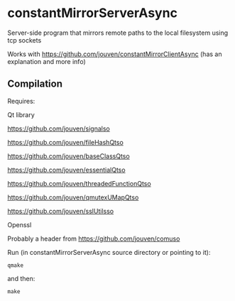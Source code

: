 # constantMirrorServerAsync
Server-side program that mirrors remote paths to the local filesystem using tcp sockets

Works with https://github.com/jouven/constantMirrorClientAsync (has an explanation and more info)

Compilation
-----------
Requires:

Qt library

https://github.com/jouven/signalso

https://github.com/jouven/fileHashQtso

https://github.com/jouven/baseClassQtso

https://github.com/jouven/essentialQtso

https://github.com/jouven/threadedFunctionQtso

https://github.com/jouven/qmutexUMapQtso

https://github.com/jouven/sslUtilsso

Openssl

Probably a header from https://github.com/jouven/comuso

Run (in constantMirrorServerAsync source directory or pointing to it):

    qmake

and then:

    make
